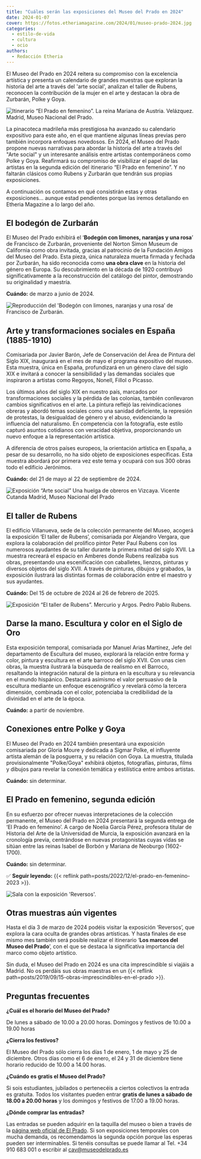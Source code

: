 ```yaml
---
title: "Cuáles serán las exposiciones del Museo del Prado en 2024"
date: 2024-01-07
cover: https://fotos.etheriamagazine.com/2024/01/museo-prado-2024.jpg
categories: 
  - estilo-de-vida
  - cultura
  - ocio
authors: 
  - Redacción Etheria
---
```


El Museo del Prado en 2024 reitera su compromiso con la excelencia artística y presenta 
un calendario de grandes muestras que exploran la historia del arte a través del 'arte 
social', analizan el taller de Rubens, reconocen la contribución de la mujer en el arte 
y destacan la obra de Zurbarán, Polke y Goya. 

![Itinerario “El Prado en femenino”. La reina Mariana de Austria. Velázquez. Madrid, Museo Nacional del Prado.](https://fotos.etheriamagazine.com/2024/01/menina-museo-prado.jpg "La reina Mariana de Austria, del itinerario “El Prado en femenino”. Velázquez. © Museo del Prado")

La pinacoteca madrileña más prestigiosa ha avanzado su calendario expositivo para este 
año, en el que mantiene algunas líneas previas pero también incorpora enfoques 
novedosos. En 2024, el Museo del Prado propone nuevas narrativas para abordar la 
historia del arte a través del "Arte social" y un interesante análisis entre artistas 
contemporáneos como Polke y Goya. Reafirmará su compromiso de visibilizar el papel de 
las artistas en la segunda edición del itinerario “El Prado en femenino”. Y no faltarán 
clásicos como Rubens y Zurbarán que tendrán sus propias exposiciones. 

A continuación os contamos en qué consistirán estas y otras exposiciones... aunque estad 
pendientes porque las iremos detallando en Etheria Magazine a lo largo del año. 

## El bodegón de Zurbarán

El Museo del Prado exhibirá el ‘**Bodegón con limones, naranjas y una rosa**’ de 
Francisco de Zurbarán, proveniente del Norton Simon Museum de California como obra 
invitada, gracias al patrocinio de la Fundación Amigos del Museo del Prado. Esta pieza, 
única naturaleza muerta firmada y fechada por Zurbarán, ha sido reconocida como **una 
obra clave** en la historia del género en Europa. Su descubrimiento en la década de 1920 
contribuyó significativamente a la reconstrucción del catálogo del pintor, demostrando 
su originalidad y maestría. 

**Cuándo:** de marzo a junio de 2024. 

![Reproducción del 'Bodegón con limones, naranjas y una rosa’ de Francisco de Zurbarán.](https://fotos.etheriamagazine.com/2024/01/Zurbaran-bodegon.jpg "Reproducción del 'Bodegón con limones, naranjas y una rosa’ de Francisco de Zurbarán. © CC")

## Arte y transformaciones sociales en España (1885-1910)

Comisariada por Javier Barón, Jefe de Conservación del Área de Pintura del Siglo XIX, 
inaugurará en el mes de mayo el programa expositivo del museo. Esta muestra, única en 
España, profundizará en un género clave del siglo XIX e invitará a conocer la 
sensibilidad y las demandas sociales que inspiraron a artistas como Regoyos, Nonell, 
Fillol o Picasso. 

Los últimos años del siglo XIX en nuestro país, marcados por transformaciones sociales y 
la pérdida de las colonias, también conllevaron cambios significativos en el arte. La 
pintura reflejó las reivindicaciones obreras y abordó temas sociales como una sanidad 
deficiente, la represión de protestas, la desigualdad de género y el abuso, evidenciando 
la influencia del naturalismo. En competencia con la fotografía, este estilo capturó 
asuntos cotidianos con veracidad objetiva, proporcionando un nuevo enfoque a la 
representación artística. 

A diferencia de otros países europeos, la orientación artística en España, a pesar de su 
desarrollo, no ha sido objeto de exposiciones específicas. Esta muestra abordará por 
primera vez este tema y ocupará con sus 300 obras todo el edificio Jerónimos. 

**Cuándo:** del 21 de mayo al 22 de septiembre de 2024. 

![Exposición “Arte social”
Una huelga de obreros en Vizcaya. Vicente Cutanda
Madrid, Museo Nacional del Prado](https://fotos.etheriamagazine.com/2024/01/museo-prado-2024.jpg "Exposición “Arte social” Una huelga de obreros en Vizcaya. Vicente Cutanda. © Museo del Prado")

## El taller de Rubens

El edificio Villanueva, sede de la colección permanente del Museo, acogerá la exposición 
‘El taller de Rubens’, comisariada por Alejandro Vergara, que explora la colaboración 
del prolífico pintor Peter Paul Rubens con los numerosos ayudantes de su taller durante 
la primera mitad del siglo XVII. La muestra recreará el espacio en Amberes donde Rubens 
realizaba sus obras, presentando una escenificación con caballetes, lienzos, pinturas y 
diversos objetos del siglo XVII. A través de pinturas, dibujos y grabados, la exposición 
ilustrará las distintas formas de colaboración entre el maestro y sus ayudantes. 

**Cuándo:** Del 15 de octubre de 2024 al 26 de febrero de 2025. 

![Exposición “El taller de Rubens”. Mercurio y Argos. Pedro Pablo Rubens.](https://fotos.etheriamagazine.com/2024/01/museo-prado-rubens.jpg "Exposición “El taller de Rubens”. Mercurio y Argos. Pedro Pablo Rubens. © Museo del Prado")

## Darse la mano. Escultura y color en el Siglo de Oro

Esta exposición temporal, comisariada por Manuel Arias Martínez, Jefe del departamento 
de Escultura del museo, explorará la relación entre forma y color, pintura y escultura 
en el arte barroco del siglo XVII. Con unas cien obras, la muestra ilustrará la búsqueda 
de realismo en el Barroco, resaltando la integración natural de la pintura en la 
escultura y su relevancia en el mundo hispánico. Destacará asimismo el valor persuasivo 
de la escultura mediante un enfoque escenográfico y revelará cómo la tercera dimensión, 
combinada con el color, potenciaba la credibilidad de la divinidad en el arte de la 
época. 

**Cuándo:** a partir de noviembre. 

## Conexiones entre Polke y Goya

El Museo del Prado en 2024 también presentará una exposición comisariada por Gloria 
Moure y dedicada a Sigmar Polke, el influyente artista alemán de la posguerra, y su 
relación con Goya. La muestra, titulada provisionalmente "Polke/Goya" exhibirá objetos, 
fotografías, pinturas, films y dibujos para revelar la conexión temática y estilística 
entre ambos artistas. 

**Cuándo:** sin determinar. 

## El Prado en femenino, segunda edición

En su esfuerzo por ofrecer nuevas interpretaciones de la colección permanente, el Museo 
del Prado en 2024 presentará la segunda entrega de ‘El Prado en femenino’. A cargo de 
Noelia García Pérez, profesora titular de Historia del Arte de la Universidad de Murcia, 
la exposición avanzará en la cronología previa, centrándose en nuevas protagonistas 
cuyas vidas se sitúan entre las reinas Isabel de Borbón y Mariana de Neoburgo 
(1602-1700). 

**Cuándo:** sin determinar. 

✅ **Seguir leyendo:** {{< reflink path=posts/2022/12/el-prado-en-femenino-2023 >}}. 

![Sala con la exposición 'Reversos'.](https://fotos.etheriamagazine.com/2024/01/exposicion-reversos-museo-prado.jpg "Sala con la exposición 'Reversos'. © Museo Nacional del Prado")

## Otras muestras aún vigentes

Hasta el día 3 de marzo de 2024 podéis visitar la exposición ‘Reversos’, que explora la 
cara oculta de grandes obras artísticas. Y hasta finales de ese mismo mes también será 
posible realizar el itinerario ‘**Los marcos del Museo del Prado**’, con el que se 
destaca la significativa importancia del marco como objeto artístico. 

Sin duda, el Museo del Prado en 2024 es una cita imprescindible si viajáis a Madrid. No 
os perdáis sus obras maestras en un {{< reflink 
path=posts/2019/09/15-obras-imprescindibles-en-el-prado >}}. 

## Preguntas frecuentes

**¿Cuál es el horario del Museo del Prado?** 

De lunes a sábado de 10.00 a 20.00 horas. Domingos y festivos de 10.00 a 19.00 horas 

**¿Cierra los festivos?** 

El Museo del Prado sólo cierra los días 1 de enero, 1 de mayo y 25 de diciembre. Otros 
días como el 6 de enero, el 24 y 31 de diciembre tiene horario reducido de 10.00 a 14.00 
horas. 

**¿Cuándo es gratis el Museo del Prado?** 

Si sois estudiantes, jubilados o pertenecéis a ciertos colectivos la entrada es 
gratuita. Todos los visitantes pueden entrar **gratis de lunes a sábado de 18.00 a 20.00 
horas** y los domingos y festivos de 17.00 a 19.00 horas. 

**¿Dónde comprar las entradas?** 

Las entradas se pueden adquirir en la taquilla del museo o bien a través de la [página 
web oficial de El Prado](https://www.museodelprado.es/). Si son exposiciones temporales 
con mucha demanda, os recomendamos la segunda opción porque las esperas pueden ser 
interminables. Si tenéis consultas se puede llamar al Tel. +34 910 683 001 o escribir al 
cav@museodelprado.es
